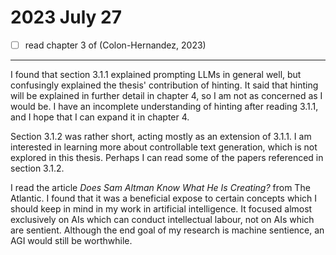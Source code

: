 # 2023 July 27

- [ ] read chapter 3 of (Colon-Hernandez, 2023)

---

I found that section 3.1.1 explained prompting LLMs in general well, but confusingly explained the thesis' contribution of hinting.
It said that hinting will be explained in further detail in chapter 4, so I am not as concerned as I would be.
I have an incomplete understanding of hinting after reading 3.1.1, and I hope that I can expand it in chapter 4. 

Section 3.1.2 was rather short, acting mostly as an extension of 3.1.1.
I am interested in learning more about controllable text generation, which is not explored in this thesis.
Perhaps I can read some of the papers referenced in section 3.1.2.

I read the article _Does Sam Altman Know What He Is Creating?_ from The Atlantic.
I found that it was a beneficial expose to certain concepts which I should keep in mind in my work in artificial intelligence.
It focused almost exclusively on AIs which can conduct intellectual labour, not on AIs which are sentient.
Although the end goal of my research is machine sentience, an AGI would still be worthwhile.
